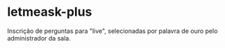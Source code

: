 # letmeask-plus
Inscrição de perguntas para "live", selecionadas por palavra de ouro pelo administrador da sala.
